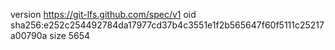 version https://git-lfs.github.com/spec/v1
oid sha256:e252c254492784da17977cd37b4c3551e1f2b565647f60f5111c25217a00790a
size 5654
